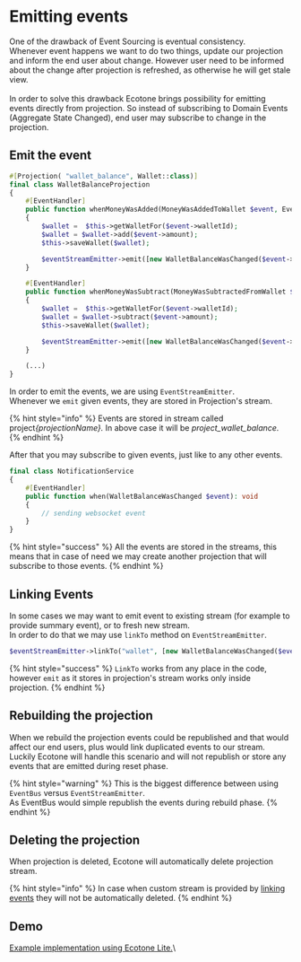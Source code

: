 # Emitting events

One of the drawback of Event Sourcing is eventual consistency. \
Whenever event happens we want to do two things, update our projection and inform the end user about change. However user need to be informed about the change after projection is refreshed, as otherwise he will get stale view. \
\
In order to solve this drawback Ecotone brings possibility for emitting events directly from projection. So instead of subscribing to Domain Events (Aggregate State Changed), end user may subscribe to change in the projection.

## Emit the event

```php
#[Projection( "wallet_balance", Wallet::class)]
final class WalletBalanceProjection
{
    #[EventHandler]
    public function whenMoneyWasAdded(MoneyWasAddedToWallet $event, EventStreamEmitter $eventStreamEmitter): void
    {
        $wallet =  $this->getWalletFor($event->walletId);
        $wallet = $wallet->add($event->amount);
        $this->saveWallet($wallet);

        $eventStreamEmitter->emit([new WalletBalanceWasChanged($event->walletId, $wallet->currentBalance)]);
    }

    #[EventHandler]
    public function whenMoneyWasSubtract(MoneyWasSubtractedFromWallet $event, EventStreamEmitter $eventStreamEmitter): void
    {
        $wallet =  $this->getWalletFor($event->walletId);
        $wallet = $wallet->subtract($event->amount);
        $this->saveWallet($wallet);

        $eventStreamEmitter->emit([new WalletBalanceWasChanged($event->walletId, $wallet->currentBalance)]);
    }

    (...)
}
```

In order to emit the events, we are using `EventStreamEmitter`.\
Whenever we `emit` given events, they are stored in Projection's stream.

{% hint style="info" %}
Events are stored in stream called projec&#x74;_{projectionName}._ In above case it will be _project\_wallet\_balance._
{% endhint %}

After that you may subscribe to given events, just like to any other events.

```php
final class NotificationService
{
    #[EventHandler]
    public function when(WalletBalanceWasChanged $event): void
    {
        // sending websocket event
    }
}
```

{% hint style="success" %}
All the events are stored in the streams, this means that in case of need we may create another projection that will subscribe to those events.
{% endhint %}

## Linking Events

In some cases we may want to emit event to existing stream (for example to provide summary event), or to fresh new stream.\
In order to do that we may use `linkTo` method on `EventStreamEmitter`.

```php
$eventStreamEmitter->linkTo("wallet", [new WalletBalanceWasChanged($event->walletId, $wallet->currentBalance)]);
```

{% hint style="success" %}
`LinkTo` works from any place in the code, however `emit` as it stores in projection's stream works only inside projection.
{% endhint %}

## Rebuilding the projection

When we rebuild the projection events could be republished and that would affect our end users, plus would link duplicated events to our stream. \
Luckily Ecotone will handle this scenario and will not republish or store any events that are emitted during reset phase.&#x20;

{% hint style="warning" %}
This is the biggest difference between using `EventBus` versus `EventStreamEmitter`.\
As EventBus would simple republish the events during rebuild phase.
{% endhint %}

## Deleting the projection

When projection is deleted, Ecotone will automatically delete projection stream.

{% hint style="info" %}
In case when custom stream is provided by [linking events](emitting-events.md#linking-events) they will not be automatically deleted.
{% endhint %}

## Demo

[Example implementation using Ecotone Lite.](https://github.com/ecotoneframework/quickstart-examples/tree/master/EmittingEventsFromProjection)\
